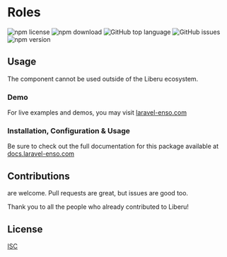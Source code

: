 # Roles

![npm license](https://img.shields.io/npm/l/@liberu-ui/roles.svg) 
![npm download](https://img.shields.io/npm/dm/@liberu-ui/roles.svg) 
![GitHub top language](https://img.shields.io/github/languages/top/liberu-ui/roles.svg) 
![GitHub issues](https://img.shields.io/github/issues/liberu-ui/roles.svg) 
![npm version](https://img.shields.io/npm/v/@liberu-ui/roles.svg) 

## Usage
The component cannot be used outside of the Liberu ecosystem.

### Demo

For live examples and demos, you may visit [laravel-enso.com](https://www.laravel-enso.com)

### Installation, Configuration & Usage

Be sure to check out the full documentation for this package available at [docs.laravel-enso.com](https://docs.laravel-enso.com/frontend/roles.html)

## Contributions

are welcome. Pull requests are great, but issues are good too.

Thank you to all the people who already contributed to Liberu!

## License

[ISC](https://opensource.org/licenses/ISC)
